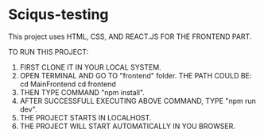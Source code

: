 # Sciqus-testing

This project uses HTML, CSS, AND REACT.JS FOR THE FRONTEND PART.

TO RUN THIS PROJECT:

1. FIRST CLONE IT IN YOUR LOCAL SYSTEM.
2. OPEN TERMINAL AND GO TO "frontend" folder. THE PATH COULD BE: cd MainFrontend cd frontend
3. THEN TYPE COMMAND "npm install".
4. AFTER SUCCESSFULL EXECUTING ABOVE COMMAND, TYPE "npm run dev".
5. THE PROJECT STARTS IN LOCALHOST.
6. THE PROJECT WILL START AUTOMATICALLY IN YOU BROWSER.
